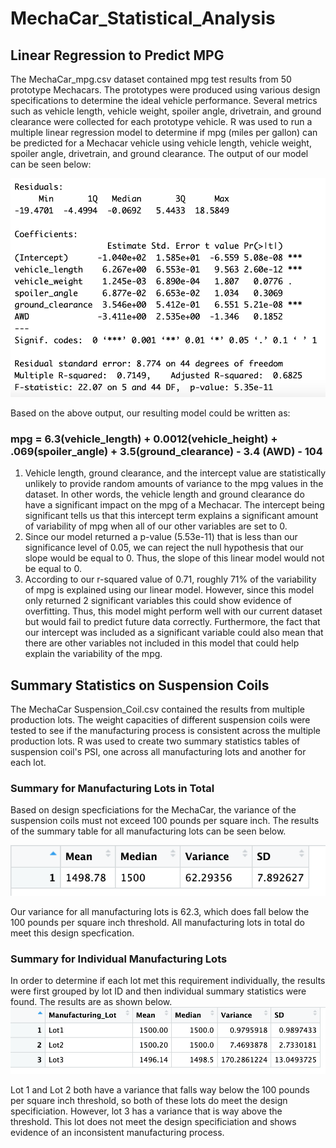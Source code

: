 # MechaCar_Statistical_Analysis
## Linear Regression to Predict MPG
The MechaCar_mpg.csv dataset contained mpg test results from 50 prototype Mechacars. The prototypes were produced using various design specifications to determine the ideal vehicle performance. Several metrics such as vehicle length, vehicle weight, spoiler angle, drivetrain, and ground clearance were collected for each prototype vehicle. R was used to run a multiple linear regression model to determine if mpg (miles per gallon) can be predicted for a Mechacar vehicle using vehicle length, vehicle weight, spoiler angle, drivetrain, and ground clearance. The output of our model can be seen below:

![This is an image](https://github.com/dsilvaggio/MechaCar_Statistical_Analysis/blob/main/Resources/Screen%20Shot%202022-06-02%20at%202.44.55%20PM.png)

Based on the above output, our resulting model could be written as:

### mpg = 6.3(vehicle_length) + 0.0012(vehicle_height) + .069(spoiler_angle) + 3.5(ground_clearance) - 3.4 (AWD) - 104

1) Vehicle length, ground clearance, and the intercept value are statistically unlikely to provide random amounts of variance to the mpg values in the dataset. In other words, the vehicle length and ground clearance do have a significant impact on the mpg of a Mechacar. The intercept being significant tells us that this intercept term explains a significant amount of variability of mpg when all of our other variables are set to 0.  
2) Since our model returned a p-value (5.53e-11) that is less than our significance level of 0.05, we can reject the null hypothesis that our slope would be equal to 0. Thus, the slope of this linear model would not be equal to 0.
3) According to our r-squared value of 0.71, roughly 71% of the variability  of mpg is explained using our linear model. However, since this model only returned 2 significant variables this could show evidence of overfitting. Thus, this model might perform well with our current dataset but would fail to predict future data correctly. Furthermore, the fact that our intercept was included as a significant variable could also mean that there are other variables not included in this model that could help explain the variability of the mpg. 

## Summary Statistics on Suspension Coils
The MechaCar Suspension_Coil.csv contained the results from multiple production lots. The weight capacities of different suspension coils were tested to see if the manufacturing process is consistent across the multiple production lots. R was used to create two summary statistics tables of suspension coil's PSI, one across all manufacturing lots and another for each lot. 

### Summary for Manufacturing Lots in Total
Based on design specficiations for the MechaCar, the variance of the suspension coils must not exceed 100 pounds per square inch. The results of the summary table for all manufacturing lots can be seen below.

![This is an image](https://github.com/dsilvaggio/MechaCar_Statistical_Analysis/blob/main/Resources/Screen%20Shot%202022-06-02%20at%203.31.01%20PM.png)

Our variance for all manufacturing lots is 62.3, which does fall below the 100 pounds per square inch threshold. All manufacturing lots in total do meet this design specfication. 

### Summary for Individual Manufacturing Lots
In order to determine if each lot met this requirement individually, the results were first grouped by lot ID and then individual summary statistics were found. The results are as shown below.
![This is an image](https://github.com/dsilvaggio/MechaCar_Statistical_Analysis/blob/main/Resources/Screen%20Shot%202022-06-02%20at%203.34.47%20PM.png)

Lot 1 and Lot 2 both have a variance that falls way below the 100 pounds per square inch threshold, so both of these lots do meet the design specificiation. However, lot 3 has a variance that is way above the threshold. This lot does not meet the design specificiation and shows evidence of an inconsistent manufacturing process.

